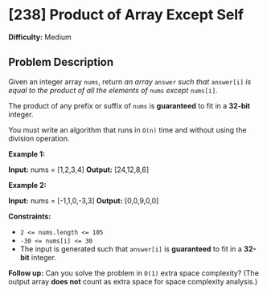 # [238] Product of Array Except Self

**Difficulty:** Medium

## Problem Description

Given an integer array `nums`, return _an array_ `answer` _such that_ `answer[i]` _is equal to the product of all the elements of_ `nums` _except_ `nums[i]`.

The product of any prefix or suffix of `nums` is **guaranteed** to fit in a **32-bit** integer.

You must write an algorithm that runs in `O(n)` time and without using the division operation.

**Example 1:**

**Input:** nums = \[1,2,3,4\]
**Output:** \[24,12,8,6\]

**Example 2:**

**Input:** nums = \[-1,1,0,-3,3\]
**Output:** \[0,0,9,0,0\]

**Constraints:**

*   `2 <= nums.length <= 105`
*   `-30 <= nums[i] <= 30`
*   The input is generated such that `answer[i]` is **guaranteed** to fit in a **32-bit** integer.

**Follow up:** Can you solve the problem in `O(1)` extra space complexity? (The output array **does not** count as extra space for space complexity analysis.)